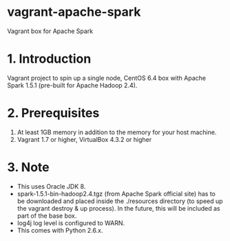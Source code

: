 # vagrant-apache-spark
Vagrant box for Apache Spark

# 1. Introduction
Vagrant project to spin up a single node, CentOS 6.4 box with Apache Spark 1.5.1 (pre-built for Apache Hadoop 2.4).

# 2. Prerequisites
1. At least 1GB memory  in addition to the memory for your host machine.
2. Vagrant 1.7 or higher, VirtualBox 4.3.2 or higher

# 3. Note
- This uses Oracle JDK 8.
- spark-1.5.1-bin-hadoop2.4.tgz (from Apache Spark official site) has to be downloaded and placed inside the ./resources directory (to speed up the vagrant destroy & up process). In the future, this will be included as part of the base box.
- log4j log level is configured to WARN.
- This comes with Python 2.6.x.
